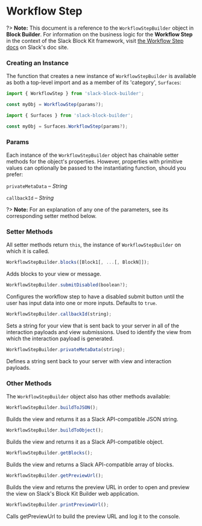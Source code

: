 # Workflow Step

?> **Note:** This document is a reference to the `WorkflowStepBuilder` object in **Block Builder**. For information on the business logic for the **Workflow Step** in the context of the Slack Block Kit framework, visit [the Workflow Step docs](https:&#x2F;&#x2F;api.slack.com&#x2F;reference&#x2F;workflows&#x2F;configuration-view) on Slack's doc site.

### Creating an Instance 

The function that creates a new instance of `WorkflowStepBuilder` is available as both a top-level import and as a member of its 'category', `Surfaces`:

```javascript
import { WorkflowStep } from 'slack-block-builder';

const myObj = WorkflowStep(params?);

```

```javascript
import { Surfaces } from 'slack-block-builder';

const myObj = Surfaces.WorkflowStep(params?);
```

### Params

Each instance of the `WorkflowStepBuilder` object has chainable setter methods for the object's properties. However, properties with primitive values can optionally be passed to the instantiating function, should you prefer:

`privateMetaData` – *String*

`callbackId` – *String*


?> **Note:** For an explanation of any one of the parameters, see its corresponding setter method below.

### Setter Methods

All setter methods return `this`, the instance of `WorkflowStepBuilder` on which it is called.

```javascript
WorkflowStepBuilder.blocks([Block1[, ...[, BlockN]]);
```

Adds blocks to your view or message. 
```javascript
WorkflowStepBuilder.submitDisabled(boolean?);
```

Configures the workflow step to have a disabled submit button until the user has input data into one or more inputs. Defaults to `true`.
```javascript
WorkflowStepBuilder.callbackId(string);
```

Sets a string for your view that is sent back to your server in all of the interaction payloads and view submissions. Used to identify the view from which the interaction payload is generated. 
```javascript
WorkflowStepBuilder.privateMetaData(string);
```

Defines a string sent back to your server with view and interaction payloads. 

### Other Methods

The `WorkflowStepBuilder` object also has other methods available:

```javascript
WorkflowStepBuilder.buildToJSON();
```

Builds the view and returns it as a Slack API-compatible JSON string. 
```javascript
WorkflowStepBuilder.buildToObject();
```

Builds the view and returns it as a Slack API-compatible object. 
```javascript
WorkflowStepBuilder.getBlocks();
```

Builds the view and returns a Slack API-compatible array of blocks. 
```javascript
WorkflowStepBuilder.getPreviewUrl();
```

Builds the view and returns the preview URL in order to open and preview the view on Slack's Block Kit Builder web application. 
```javascript
WorkflowStepBuilder.printPreviewUrl();
```

Calls getPreviewUrl to build the preview URL and log it to the console. 
